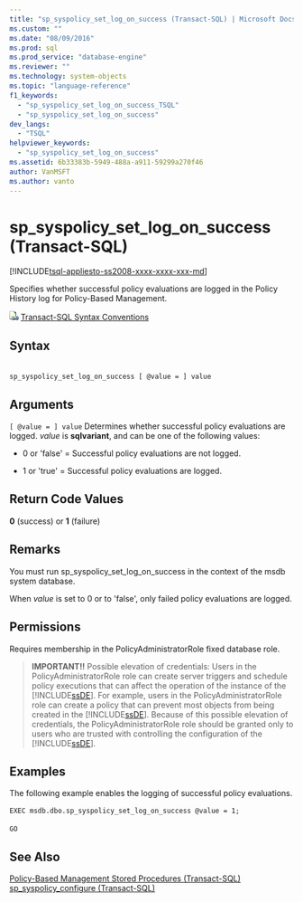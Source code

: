 ```yaml
---
title: "sp_syspolicy_set_log_on_success (Transact-SQL) | Microsoft Docs"
ms.custom: ""
ms.date: "08/09/2016"
ms.prod: sql
ms.prod_service: "database-engine"
ms.reviewer: ""
ms.technology: system-objects
ms.topic: "language-reference"
f1_keywords: 
  - "sp_syspolicy_set_log_on_success_TSQL"
  - "sp_syspolicy_set_log_on_success"
dev_langs: 
  - "TSQL"
helpviewer_keywords: 
  - "sp_syspolicy_set_log_on_success"
ms.assetid: 6b33383b-5949-488a-a911-59299a270f46
author: VanMSFT
ms.author: vanto
---
```

# sp_syspolicy_set_log_on_success (Transact-SQL)
[!INCLUDE[tsql-appliesto-ss2008-xxxx-xxxx-xxx-md](../../includes/tsql-appliesto-ss2008-xxxx-xxxx-xxx-md.md)]

  Specifies whether successful policy evaluations are logged in the Policy History log for Policy-Based Management.  
  
 
 ![Topic link icon](../../database-engine/configure-windows/media/topic-link.gif "Topic link icon") [Transact-SQL Syntax Conventions](../../t-sql/language-elements/transact-sql-syntax-conventions-transact-sql.md)  
  
## Syntax  
  
```  
  
sp_syspolicy_set_log_on_success [ @value = ] value  
```  
  
## Arguments  
`[ @value = ] value`
 Determines whether successful policy evaluations are logged. *value* is **sqlvariant**, and can be one of the following values:  
  
-   0 or 'false' = Successful policy evaluations are not logged.  
  
-   1 or 'true' = Successful policy evaluations are logged.  
  
## Return Code Values  
 **0** (success) or **1** (failure)  
  
## Remarks  
 You must run sp_syspolicy_set_log_on_success in the context of the msdb system database.  
  
 When *value* is set to 0 or to 'false', only failed policy evaluations are logged.  
  
## Permissions  
 Requires membership in the PolicyAdministratorRole fixed database role.  
  
> **IMPORTANT!!** Possible elevation of credentials: Users in the PolicyAdministratorRole role can create server triggers and schedule policy executions that can affect the operation of the instance of the [!INCLUDE[ssDE](../../includes/ssde-md.md)]. For example, users in the PolicyAdministratorRole role can create a policy that can prevent most objects from being created in the [!INCLUDE[ssDE](../../includes/ssde-md.md)]. Because of this possible elevation of credentials, the PolicyAdministratorRole role should be granted only to users who are trusted with controlling the configuration of the [!INCLUDE[ssDE](../../includes/ssde-md.md)].  
  
## Examples  
 The following example enables the logging of successful policy evaluations.  
  
```  
EXEC msdb.dbo.sp_syspolicy_set_log_on_success @value = 1;  
  
GO  
```  
  
## See Also  
 [Policy-Based Management Stored Procedures &#40;Transact-SQL&#41;](../../relational-databases/system-stored-procedures/policy-based-management-stored-procedures-transact-sql.md)   
 [sp_syspolicy_configure &#40;Transact-SQL&#41;](../../relational-databases/system-stored-procedures/sp-syspolicy-configure-transact-sql.md)  
  
  
